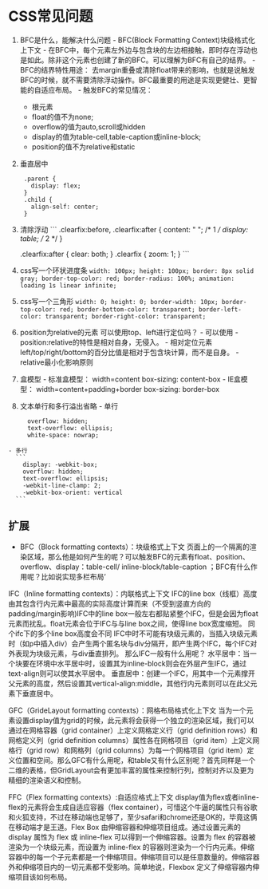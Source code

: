 # CSS常见问题
  1. BFC是什么，能解决什么问题
    - BFC(Block Formatting Context)块级格式化上下文 
    - 在BFC中，每个元素左外边与包含块的左边相接触，即时存在浮动也是如此。除非这个元素也创建了新的BFC。可以理解为BFC有自己的结界。
    - BFC的结界特性用途： 去margin重叠或清除float带来的影响，也就是说触发BFC的时候，就不需要清除浮动操作。BFC最重要的用途是实现更健壮、更智能的自适应布局。
    - 触发BFC的常见情况：
      - <html>根元素
      - float的值不为none;
      - overflow的值为auto,scroll或hidden
      - display的值为table-cell,table-caption或inline-block;
      - position的值不为relative和static
  2. 垂直居中
     ```
      .parent {
        display: flex;
      }
      .child {
        align-self: center;
      }
     ``` 
  3. 清除浮动
    ```
      .clearfix:before,
      .clearfix:after {
        content: " ";
        /* 1 */
        display: table;
        /* 2 */
      }

      .clearfix:after {
        clear: both;
      }
      .clearfix {
        zoom: 1;
      }
    ``` 
  4. css写一个环状进度条
    ```
      width: 100px;
      height: 100px;
      border: 8px solid gray;
      border-top-color: red;
      border-radius: 100%;
      animation: loading 1s linear infinite;
    ``` 
  5. css写一个三角形
    ```
      width: 0;
      height: 0;
      border-width: 10px;
      border-top-color: red;
      border-bottom-color: transparent;
      border-left-color: transparent;
      border-right-color: transparent;
    ``` 
  6. position为relative的元素 可以使用top、left进行定位吗？
    - 可以使用
    - position:relative的特性是相对自身，无侵入。
    - 相对定位元素left/top/right/bottom的百分比值是相对于包含块计算，而不是自身。
    - relative最小化影响原则
  7. 盒模型
    - 标准盒模型： width=content  box-sizing: content-box
    - IE盒模型： width=content+padding+border  box-sizing: border-box
  8. 文本单行和多行溢出省略
    - 单行
      ```
        overflow: hidden;
        text-overflow: ellipsis;
        white-space: nowrap;
      ```   
    - 多行
      ```
        display: -webkit-box;
        overflow: hidden;
        text-overflow: ellipsis;
        -webkit-line-clamp: 2;
        -webkit-box-orient: vertical
      ``` 

## 扩展
  - BFC（Block formatting contexts）：块级格式上下文
  页面上的一个隔离的渲染区域，那么他是如何产生的呢？可以触发BFC的元素有float、position、overflow、display：table-cell/ inline-block/table-caption ；BFC有什么作用呢？比如说实现多栏布局’

  IFC（Inline formatting contexts）：内联格式上下文
  IFC的line box（线框）高度由其包含行内元素中最高的实际高度计算而来（不受到竖直方向的padding/margin影响)IFC中的line box一般左右都贴紧整个IFC，但是会因为float元素而扰乱。float元素会位于IFC与与line box之间，使得line box宽度缩短。 同个ifc下的多个line box高度会不同
  IFC中时不可能有块级元素的，当插入块级元素时（如p中插入div）会产生两个匿名块与div分隔开，即产生两个IFC，每个IFC对外表现为块级元素，与div垂直排列。
  那么IFC一般有什么用呢？
  水平居中：当一个块要在环境中水平居中时，设置其为inline-block则会在外层产生IFC，通过text-align则可以使其水平居中。
  垂直居中：创建一个IFC，用其中一个元素撑开父元素的高度，然后设置其vertical-align:middle，其他行内元素则可以在此父元素下垂直居中。

  GFC（GrideLayout formatting contexts）：网格布局格式化上下文
  当为一个元素设置display值为grid的时候，此元素将会获得一个独立的渲染区域，我们可以通过在网格容器（grid container）上定义网格定义行（grid definition rows）和网格定义列（grid definition columns）属性各在网格项目（grid item）上定义网格行（grid row）和网格列（grid columns）为每一个网格项目（grid item）定义位置和空间。那么GFC有什么用呢，和table又有什么区别呢？首先同样是一个二维的表格，但GridLayout会有更加丰富的属性来控制行列，控制对齐以及更为精细的渲染语义和控制。

  FFC（Flex formatting contexts）:自适应格式上下文
  display值为flex或者inline-flex的元素将会生成自适应容器（flex container），可惜这个牛逼的属性只有谷歌和火狐支持，不过在移动端也足够了，至少safari和chrome还是OK的，毕竟这俩在移动端才是王道。Flex Box 由伸缩容器和伸缩项目组成。通过设置元素的 display 属性为 flex 或 inline-flex 可以得到一个伸缩容器。设置为 flex 的容器被渲染为一个块级元素，而设置为 inline-flex 的容器则渲染为一个行内元素。伸缩容器中的每一个子元素都是一个伸缩项目。伸缩项目可以是任意数量的。伸缩容器外和伸缩项目内的一切元素都不受影响。简单地说，Flexbox 定义了伸缩容器内伸缩项目该如何布局。